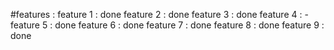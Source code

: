 #features : 
feature 1 : done
feature 2 : done
feature 3 : done
feature 4 : -
feature 5 : done
feature 6 : done
feature 7 : done
feature 8 : done
feature 9 : done
 
